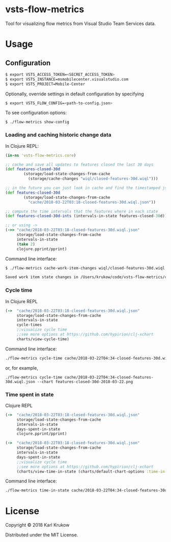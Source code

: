# vsts-flow-metrics
Tool for visualizing flow metrics from Visual Studio Team Services data.

# Usage

## Configuration

```bash
$ export VSTS_ACCESS_TOKEN=<SECRET_ACCESS_TOKEN>
$ export VSTS_INSTANCE=msmobilecenter.visualstudio.com
$ export VSTS_PROJECT=Mobile-Center
```

Optionally, override settings in default configuration by specifying
```bash
$ export VSTS_FLOW_CONFIG=<path-to-config.json>
```

To see configuration options:

```
$ ./flow-metrics show-config
```

### Loading and caching historic change data
In Clojure REPL:
```clojure
(in-ns 'vsts-flow-metrics.core)

;; cache and save all updates to features closed the last 30 days
(def features-closed-30d
        (storage/load-state-changes-from-cache
          (storage/cache-changes "wiql/closed-features-30d.wiql")))

;; in the future you can just look in cache and find the timestamped json file, e.g.,
(def features-closed-30d
        (storage/load-state-changes-from-cache
          "cache/2018-03-22T03:18-closed-features-30d.wiql.json"))

;; compute the time intervals that the features where in each state
(def features-closed-30d-ints (intervals-in-state features-closed-30d))

;; or using ->
(->> "cache/2018-03-22T03:18-closed-features-30d.wiql.json"
     storage/load-state-changes-from-cache
     intervals-in-state
     (take 2)
     clojure.pprint/pprint)
```
Command line interface:

```bash
$ ./flow-metrics cache-work-item-changes wiql/closed-features-30d.wiql

Saved work item state changes in /Users/krukow/code/vsts-flow-metrics/cache/2018-03-22T12:38-closed-features-30d.wiql.json
```

### Cycle time

In Clojure REPL
```clojure
(->  "cache/2018-03-22T03:18-closed-features-30d.wiql.json"
     storage/load-state-changes-from-cache
     intervals-in-state
     cycle-times
     ;;visualize cycle time
     ;;see more options at https://github.com/hypirion/clj-xchart
     charts/view-cycle-time)
```
Command line interface:
```bash
./flow-metrics cycle-time cache/2018-03-22T04:34-closed-features-30d.wiql.json --chart features-closed-30d-2018-03-22.svg
```
or, for example,
```
./flow-metrics cycle-time cache/2018-03-22T04:34-closed-features-30d.wiql.json --chart features-closed-30d-2018-03-22.png
```

### Time spent in state
Clojure REPL
```clojure
(->  "cache/2018-03-22T03:18-closed-features-30d.wiql.json"
     storage/load-state-changes-from-cache
     intervals-in-state
     days-spent-in-state
     clojure.pprint/pprint)

(->  "cache/2018-03-22T03:18-closed-features-30d.wiql.json"
     storage/load-state-changes-from-cache
     intervals-in-state
     days-spent-in-state
     ;;visualize cycle time
     ;;see more options at https://github.com/hypirion/clj-xchart
     (charts/view-time-in-state (charts/default-chart-options :time-in-state) (io/file "time.svg")))
```
Command line interface:
```bash
./flow-metrics time-in-state cache/2018-03-22T04:34-closed-features-30d.wiql.json --chart features-closed-30d-time-in-state-2018-03-22.svg
```

# License
Copyright © 2018 Karl Krukow

Distributed under the MIT License.
